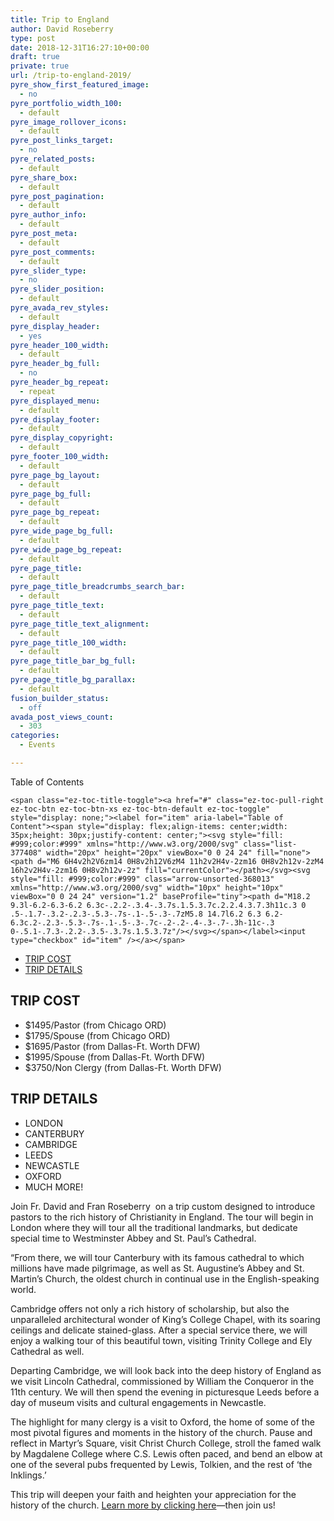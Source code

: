 ```yaml
---
title: Trip to England
author: David Roseberry
type: post
date: 2018-12-31T16:27:10+00:00
draft: true
private: true
url: /trip-to-england-2019/
pyre_show_first_featured_image:
  - no
pyre_portfolio_width_100:
  - default
pyre_image_rollover_icons:
  - default
pyre_post_links_target:
  - no
pyre_related_posts:
  - default
pyre_share_box:
  - default
pyre_post_pagination:
  - default
pyre_author_info:
  - default
pyre_post_meta:
  - default
pyre_post_comments:
  - default
pyre_slider_type:
  - no
pyre_slider_position:
  - default
pyre_avada_rev_styles:
  - default
pyre_display_header:
  - yes
pyre_header_100_width:
  - default
pyre_header_bg_full:
  - no
pyre_header_bg_repeat:
  - repeat
pyre_displayed_menu:
  - default
pyre_display_footer:
  - default
pyre_display_copyright:
  - default
pyre_footer_100_width:
  - default
pyre_page_bg_layout:
  - default
pyre_page_bg_full:
  - default
pyre_page_bg_repeat:
  - default
pyre_wide_page_bg_full:
  - default
pyre_wide_page_bg_repeat:
  - default
pyre_page_title:
  - default
pyre_page_title_breadcrumbs_search_bar:
  - default
pyre_page_title_text:
  - default
pyre_page_title_text_alignment:
  - default
pyre_page_title_100_width:
  - default
pyre_page_title_bar_bg_full:
  - default
pyre_page_title_bg_parallax:
  - default
fusion_builder_status:
  - off
avada_post_views_count:
  - 303
categories:
  - Events

---
```

<div id="ez-toc-container" class="ez-toc-v2_0_37 counter-hierarchy ez-toc-counter ez-toc-grey ez-toc-container-direction">
  <div class="ez-toc-title-container">
    <p class="ez-toc-title">
      Table of Contents
    </p>
    
    <span class="ez-toc-title-toggle"><a href="#" class="ez-toc-pull-right ez-toc-btn ez-toc-btn-xs ez-toc-btn-default ez-toc-toggle" style="display: none;"><label for="item" aria-label="Table of Content"><span style="display: flex;align-items: center;width: 35px;height: 30px;justify-content: center;"><svg style="fill: #999;color:#999" xmlns="http://www.w3.org/2000/svg" class="list-377408" width="20px" height="20px" viewBox="0 0 24 24" fill="none"><path d="M6 6H4v2h2V6zm14 0H8v2h12V6zM4 11h2v2H4v-2zm16 0H8v2h12v-2zM4 16h2v2H4v-2zm16 0H8v2h12v-2z" fill="currentColor"></path></svg><svg style="fill: #999;color:#999" class="arrow-unsorted-368013" xmlns="http://www.w3.org/2000/svg" width="10px" height="10px" viewBox="0 0 24 24" version="1.2" baseProfile="tiny"><path d="M18.2 9.3l-6.2-6.3-6.2 6.3c-.2.2-.3.4-.3.7s.1.5.3.7c.2.2.4.3.7.3h11c.3 0 .5-.1.7-.3.2-.2.3-.5.3-.7s-.1-.5-.3-.7zM5.8 14.7l6.2 6.3 6.2-6.3c.2-.2.3-.5.3-.7s-.1-.5-.3-.7c-.2-.2-.4-.3-.7-.3h-11c-.3 0-.5.1-.7.3-.2.2-.3.5-.3.7s.1.5.3.7z"/></svg></span></label><input type="checkbox" id="item" /></a></span>
  </div><nav>
  
  <ul class='ez-toc-list ez-toc-list-level-1' >
    <li class='ez-toc-page-1 ez-toc-heading-level-2'>
      <a class="ez-toc-link ez-toc-heading-1" href="https://joshuapsteele.com/trip-to-england-2019/#TRIP_COST" title="TRIP COST">TRIP COST</a>
    </li>
    <li class='ez-toc-page-1 ez-toc-heading-level-2'>
      <a class="ez-toc-link ez-toc-heading-2" href="https://joshuapsteele.com/trip-to-england-2019/#TRIP_DETAILS" title="TRIP DETAILS">TRIP DETAILS</a>
    </li>
  </ul></nav>
</div>

<h2 data-fontsize="34" data-lineheight="38">
  <span class="ez-toc-section" id="TRIP_COST"></span>TRIP COST<span class="ez-toc-section-end"></span>
</h2>

  * $1495/Pastor (from Chicago ORD)
  * $1795/Spouse (from Chicago ORD)
  * $1695/Pastor (from Dallas-Ft. Worth DFW)
  * $1995/Spouse (from Dallas-Ft. Worth DFW)
  * $3750/Non Clergy (from Dallas-Ft. Worth DFW)

## <span class="ez-toc-section" id="TRIP_DETAILS"></span>TRIP DETAILS<span class="ez-toc-section-end"></span>

  * LONDON
  * CANTERBURY
  * CAMBRIDGE
  * LEEDS
  * NEWCASTLE
  * OXFORD
  * MUCH MORE!

Join Fr. David and Fran Roseberry  on a trip custom designed to introduce pastors to the rich history of Christianity in England. The tour will begin in London where they will tour all the traditional landmarks, but dedicate special time to Westminster Abbey and St. Paul’s Cathedral.

&#8220;From there, we will tour Canterbury with its famous cathedral to which millions have made pilgrimage, as well as St. Augustine’s Abbey and St. Martin’s Church, the oldest church in continual use in the English-speaking world.

Cambridge offers not only a rich history of scholarship, but also the unparalleled architectural wonder of King’s College Chapel, with its soaring ceilings and delicate stained-glass. After a special service there, we will enjoy a walking tour of this beautiful town, visiting Trinity College and Ely Cathedral as well.

Departing Cambridge, we will look back into the deep history of England as we visit Lincoln Cathedral, commissioned by William the Conqueror in the 11th century. We will then spend the evening in picturesque Leeds before a day of museum visits and cultural engagements in Newcastle.

The highlight for many clergy is a visit to Oxford, the home of some of the most pivotal figures and moments in the history of the church. Pause and reflect in Martyr’s Square, visit Christ Church College, stroll the famed walk by Magdalene College where C.S. Lewis often paced, and bend an elbow at one of the several pubs frequented by Lewis, Tolkien, and the rest of ‘the Inklings.’

This trip will deepen your faith and heighten your appreciation for the history of the church. [Learn more by clicking here][1]—then join us!

 [1]: http://www.leaderworks.org/faith-passage-tours/england/